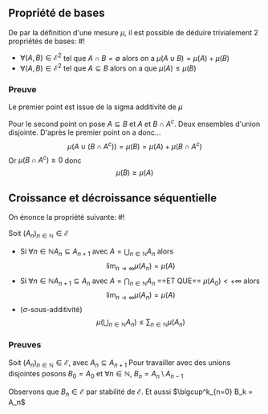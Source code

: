 ## Propriété de bases
De par la définition d'une mesure $\mu$, il est possible de déduire trivialement 2 propriétés de bases: #!

- $\forall (A,B) \in \mathcal E^2$ tel que $A \cap B = \emptyset$ alors on a $\mu (A \cup B) = \mu(A) + \mu(B)$
- $\forall (A,B) \in \mathcal E^2$ tel que $A \subseteq B$ alors on a que $\mu(A) \leq \mu(B)$

### Preuve
Le premier point est issue de la sigma additivité de $\mu$

Pour le second point on pose $A \subseteq B$ et $A$ et $B \cap A^c$. Deux ensembles d'union disjointe.
D'après le premier point on a donc...
$$\mu(A \cup (B \cap A^c)) = \mu(B) = \mu(A) + \mu(B \cap A^c)$$
Or $\mu(B \cap A^c) \geq 0$ donc $$\mu(B) \geq \mu(A)$$
$$\tag*{$\blacksquare$}$$
## Croissance et décroissance séquentielle
On énonce la propriété suivante: #!

Soit $(A_n)_{n \in \mathbb N} \in \mathcal E$
- Si $\forall n \in \mathbb N A_n \subseteq A_{n+1}$ avec $A = \bigcup_{n\in \mathbb N} A_n$ alors $$\lim_{n \to \infty} \mu(A_n) = \mu(A)$$
- Si $\forall n \in \mathbb N A_{n+1} \subseteq A_{n}$ avec $A = \bigcap_{n\in \mathbb N} A_n$ ==ET QUE== $\mu(A_0) < + \infty$ alors $$\lim_{n \to \infty} \mu(A_n) = \mu(A)$$
- ($\sigma$-sous-additivité) $$\mu\left(\bigcup_{n\in \mathbb N} A_n\right) \leq \sum_{n \in \mathbb N} \mu(A_n)$$
### Preuves
Soit $(A_n)_{n\in \mathbb N} \in \mathcal E$, avec $A_n \subseteq A_{n+1}$
Pour travailler avec des unions disjointes posons $B_0 = A_0$ et $\forall n \in \mathbb N$, $B_n = A_{n}\setminus A_{n-1}$

Observons que $B_n \in \mathcal E$ par stabilité de $\mathcal E$. Et aussi $\bigcup^k_{n=0} B_k = A_n$